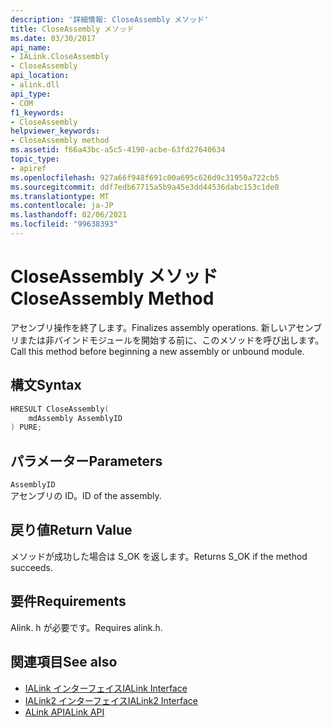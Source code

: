 ```yaml
---
description: '詳細情報: CloseAssembly メソッド'
title: CloseAssembly メソッド
ms.date: 03/30/2017
api_name:
- IALink.CloseAssembly
- CloseAssembly
api_location:
- alink.dll
api_type:
- COM
f1_keywords:
- CloseAssembly
helpviewer_keywords:
- CloseAssembly method
ms.assetid: f66a43bc-a5c5-4190-acbe-63fd27640634
topic_type:
- apiref
ms.openlocfilehash: 927a66f948f691c00a695c626d9c31950a722cb5
ms.sourcegitcommit: ddf7edb67715a5b9a45e3dd44536dabc153c1de0
ms.translationtype: MT
ms.contentlocale: ja-JP
ms.lasthandoff: 02/06/2021
ms.locfileid: "99638393"
---
```

# <a name="closeassembly-method"></a><span data-ttu-id="27897-103">CloseAssembly メソッド</span><span class="sxs-lookup"><span data-stu-id="27897-103">CloseAssembly Method</span></span>

<span data-ttu-id="27897-104">アセンブリ操作を終了します。</span><span class="sxs-lookup"><span data-stu-id="27897-104">Finalizes assembly operations.</span></span> <span data-ttu-id="27897-105">新しいアセンブリまたは非バインドモジュールを開始する前に、このメソッドを呼び出します。</span><span class="sxs-lookup"><span data-stu-id="27897-105">Call this method before beginning a new assembly or unbound module.</span></span>  
  
## <a name="syntax"></a><span data-ttu-id="27897-106">構文</span><span class="sxs-lookup"><span data-stu-id="27897-106">Syntax</span></span>  
  
```cpp  
HRESULT CloseAssembly(  
    mdAssembly AssemblyID  
) PURE;  
```  
  
## <a name="parameters"></a><span data-ttu-id="27897-107">パラメーター</span><span class="sxs-lookup"><span data-stu-id="27897-107">Parameters</span></span>  

 `AssemblyID`  
 <span data-ttu-id="27897-108">アセンブリの ID。</span><span class="sxs-lookup"><span data-stu-id="27897-108">ID of the assembly.</span></span>  
  
## <a name="return-value"></a><span data-ttu-id="27897-109">戻り値</span><span class="sxs-lookup"><span data-stu-id="27897-109">Return Value</span></span>  

 <span data-ttu-id="27897-110">メソッドが成功した場合は S_OK を返します。</span><span class="sxs-lookup"><span data-stu-id="27897-110">Returns S_OK if the method succeeds.</span></span>  
  
## <a name="requirements"></a><span data-ttu-id="27897-111">要件</span><span class="sxs-lookup"><span data-stu-id="27897-111">Requirements</span></span>  

 <span data-ttu-id="27897-112">Alink. h が必要です。</span><span class="sxs-lookup"><span data-stu-id="27897-112">Requires alink.h.</span></span>  
  
## <a name="see-also"></a><span data-ttu-id="27897-113">関連項目</span><span class="sxs-lookup"><span data-stu-id="27897-113">See also</span></span>

- [<span data-ttu-id="27897-114">IALink インターフェイス</span><span class="sxs-lookup"><span data-stu-id="27897-114">IALink Interface</span></span>](ialink-interface.md)
- [<span data-ttu-id="27897-115">IALink2 インターフェイス</span><span class="sxs-lookup"><span data-stu-id="27897-115">IALink2 Interface</span></span>](ialink2-interface.md)
- [<span data-ttu-id="27897-116">ALink API</span><span class="sxs-lookup"><span data-stu-id="27897-116">ALink API</span></span>](index.md)
